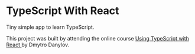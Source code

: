 # TypeScript With React

Tiny simple app to learn TypeScript.

This project was built by attending the online course [Using TypeScript with React
](https://www.udemy.com/course/react-with-typescript/) by Dmytro Danylov.
